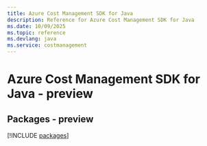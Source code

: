 ```yaml
---
title: Azure Cost Management SDK for Java
description: Reference for Azure Cost Management SDK for Java
ms.date: 10/09/2025
ms.topic: reference
ms.devlang: java
ms.service: costmanagement
---
```

# Azure Cost Management SDK for Java - preview
## Packages - preview
[!INCLUDE [packages](cost-management-index.md)]